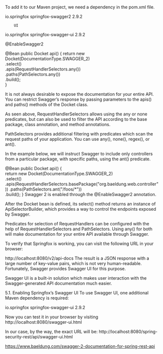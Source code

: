 To add it to our Maven project, we need a dependency in the pom.xml file.

<dependency>
			<groupId>io.springfox</groupId>
			<artifactId>springfox-swagger2</artifactId>
			<version>2.9.2</version>
		</dependency>
		
		UI
		
<dependency>
<groupId>io.springfox</groupId>
<artifactId>springfox-swagger-ui</artifactId>
<version>2.9.2</version>
</dependency>

@EnableSwagger2

 @Bean
    public Docket api() { 
        return new Docket(DocumentationType.SWAGGER_2)  
          .select()                                  
          .apis(RequestHandlerSelectors.any())              
          .paths(PathSelectors.any())                          
          .build();                                           
    }
    

It is not always desirable to expose the documentation for your entire API. You can restrict Swagger’s response by passing parameters to the apis() and paths() methods of the Docket class.

As seen above, RequestHandlerSelectors allows using the any or none predicates, but can also be used to filter the API according to the base package, class annotation, and method annotations.

PathSelectors provides additional filtering with predicates which scan the request paths of your application. You can use any(), none(), regex(), or ant().

In the example below, we will instruct Swagger to include only controllers from a particular package, with specific paths, using the ant() predicate.


@Bean
public Docket api() {                
    return new Docket(DocumentationType.SWAGGER_2)          
      .select()                                       
      .apis(RequestHandlerSelectors.basePackage("org.baeldung.web.controller"))
      .paths(PathSelectors.ant("/foos/*"))                     
      .build();
}
    Swagger 2 is enabled through the @EnableSwagger2 annotation.

After the Docket bean is defined, its select() method returns an instance of ApiSelectorBuilder, which provides a way to control the endpoints exposed by Swagger.

Predicates for selection of RequestHandlers can be configured with the help of RequestHandlerSelectors and PathSelectors. Using any() for both will
 make documentation for your entire API available through Swagger.
 
 To verify that Springfox is working, you can visit the following URL in your browser:

http://localhost:8080/v2/api-docs
The result is a JSON response with a large number of key-value pairs, which is not very human-readable. Fortunately, Swagger provides Swagger UI for this purpose.

Swagger UI is a built-in solution which makes user interaction with the Swagger-generated API documentation much easier.

5.1. Enabling Springfox’s Swagger UI
To use Swagger UI, one additional Maven dependency is required:

<dependency>
    <groupId>io.springfox</groupId>
    <artifactId>springfox-swagger-ui</artifactId>
    <version>2.9.2</version>
</dependency>

Now you can test it in your browser by visiting http://localhost:8080/swagger-ui.html

In our case, by the way, the exact URL will be: http://localhost:8080/spring-security-rest/api/swagger-ui.html


https://www.baeldung.com/swagger-2-documentation-for-spring-rest-api

